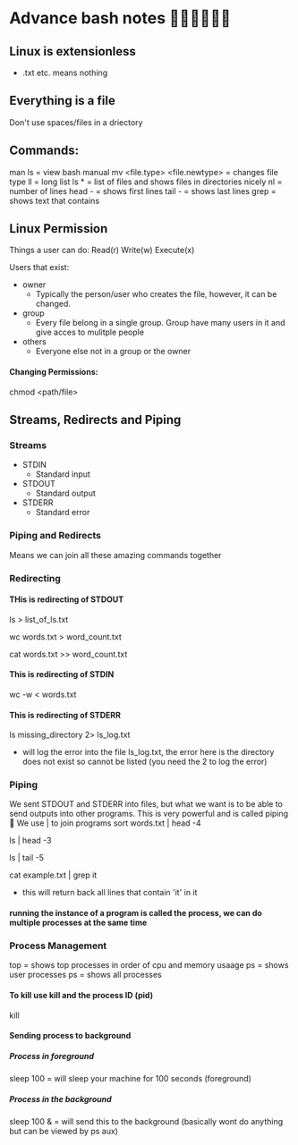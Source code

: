 # Advance bash notes :sushi::fried_shrimp::watermelon::peach::bread::meat_on_bone:

## Linux is extensionless
- .txt etc. means nothing


## Everything is a file
Don't use spaces/files in a driectory

## Commands:

  man ls = view bash manual
  mv <file.type> <file.newtype> = changes file type
  ll = long list
  ls * = list of files and shows files in directories nicely
  nl <file> = number of lines
  head -<number> <file> = shows first <number> lines
  tail -<number> <file> = shows last <number> lines
  grep <text> = shows text that contains <text>


## Linux Permission

Things a user can do:
Read(r)
Write(w)
Execute(x)

Users that exist:
- owner
  - Typically the person/user who creates the file, however, it can be changed.
- group
  - Every file belong in a single group. Group have many users in it and give acces to mulitple people
- others
  - Everyone else not in a group or the owner

#### Changing Permissions:
chmod <Permissions> <path/file>

## Streams, Redirects and Piping
### Streams
- STDIN
  - Standard input
- STDOUT
  - Standard output
- STDERR
  - Standard error

### Piping and Redirects
Means we can join all these amazing commands together

### Redirecting
#### THis is redirecting of STDOUT
ls > list_of_ls.txt

wc words.txt > word_count.txt

cat words.txt >> word_count.txt

#### This is redirecting of STDIN
wc -w < words.txt

#### This is redirecting of STDERR
ls missing_directory 2> ls_log.txt
  - will log the error into the file ls_log.txt, the error here is the directory does not exist so cannot be listed (you need the 2 to log the error)

### Piping
We sent STDOUT and STDERR into files, but what we want is to be able to send outputs into other programs. This is very powerful and is called piping :bacon:
We use | to join programs
sort words.txt | head -4

ls | head -3

ls | tail -5

cat example.txt | grep it
  - this will return back all lines that contain 'it' in it

#### running the instance of a program is called the process, we can do multiple processes at the same time

### Process Management
top = shows top processes in order of cpu and memory usaage
ps = shows user processes
ps  = shows all processes

#### To kill use kill and the process ID (pid)
  kill <pid>

#### Sending process to background

##### Process in foreground
  sleep 100 = will sleep your machine for 100 seconds (foreground)

##### Process in the background
sleep 100 & = will send this to the background (basically wont do anything but can be viewed by ps aux)
